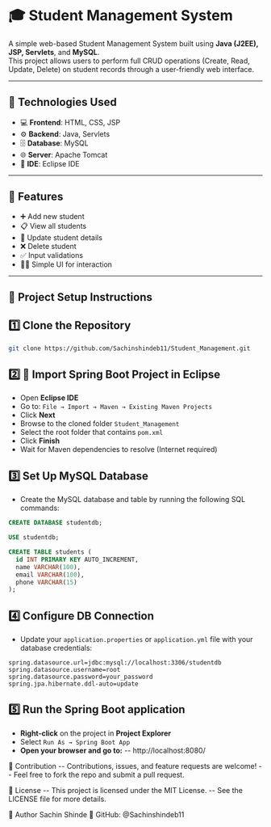 # 🎓 Student Management System

A simple web-based Student Management System built using **Java (J2EE), JSP, Servlets**, and **MySQL**.  
This project allows users to perform full CRUD operations (Create, Read, Update, Delete) on student records through a user-friendly web interface.

---

## 🔧 Technologies Used

- 💻 **Frontend**: HTML, CSS, JSP  
- ⚙️ **Backend**: Java, Servlets  
- 🗄️ **Database**: MySQL  
- 🌐 **Server**: Apache Tomcat  
- 🧠 **IDE**: Eclipse IDE

---

## 🚀 Features

- ➕ Add new student
- 📋 View all students
- 📝 Update student details
- ❌ Delete student
- ✅ Input validations
- 👨‍💻 Simple UI for interaction

---

## 📂 Project Setup Instructions

## 1️⃣ Clone the Repository

```bash
git clone https://github.com/Sachinshindeb11/Student_Management.git
```
   
## 2️⃣ 🧩 Import Spring Boot Project in Eclipse

- Open **Eclipse IDE**
- Go to: `File → Import → Maven → Existing Maven Projects`
- Click **Next**
- Browse to the cloned folder `Student_Management`
- Select the root folder that contains `pom.xml`
- Click **Finish**
- Wait for Maven dependencies to resolve (Internet required)



## 3️⃣ Set Up MySQL Database
- Create the MySQL database and table by running the following SQL commands:

```sql
CREATE DATABASE studentdb;

USE studentdb;

CREATE TABLE students (
  id INT PRIMARY KEY AUTO_INCREMENT,
  name VARCHAR(100),
  email VARCHAR(100),
  phone VARCHAR(15)
);
```


## 4️⃣ Configure DB Connection

- Update your `application.properties` or `application.yml` file with your database credentials:

```properties
spring.datasource.url=jdbc:mysql://localhost:3306/studentdb
spring.datasource.username=root
spring.datasource.password=your_password
spring.jpa.hibernate.ddl-auto=update
```


## 5️⃣ Run the Spring Boot application

- **Right-click** on the project in **Project Explorer**
- Select `Run As → Spring Boot App`
- **Open your browser and go to:**
-- http://localhost:8080/




🤝 Contribution
-- Contributions, issues, and feature requests are welcome!
-- Feel free to fork the repo and submit a pull request.

📃 License
-- This project is licensed under the MIT License.
-- See the LICENSE file for more details.

👤 Author
Sachin Shinde
🔗 GitHub: @Sachinshindeb11
